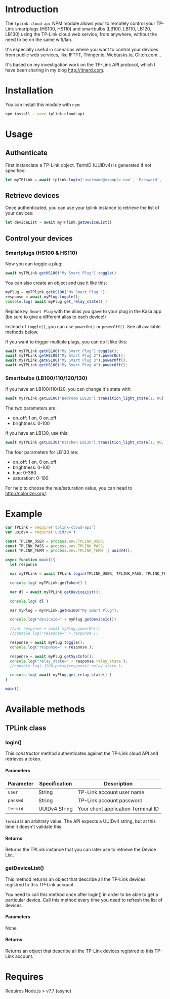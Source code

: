 # Introduction

The `tplink-cloud-api` NPM module allows your to remotely control your TP-Link smartplugs (HS100, HS110) and smartbulbs (LB100, LB110, LB120, LB130) using the TP-Link cloud web service, from anywhere, without the need to be on the same wifi/lan.

It's especially useful in scenarios where you want to control your devices from public web services, like IFTTT, Thinger.io, Webtasks.io, Glitch.com...

It's based on my investigation work on the TP-Link API protocol, which I have been sharing in my blog http://itnerd.com.

# Installation

You can install this module with `npm`:

```bash
npm install --save tplink-cloud-api
```

# Usage

## Authenticate

First instanciate a TP-Link object. TermID (UUIDv4) is generated if not specified:

```javascript
let myTPlink = await tplink.login('username@example.com', 'Password', 'TermID')
```

## Retrieve devices

Once authenticated, you can use your tplink instance to retrieve the list of your devices:

```javascript
let deviceList = await myTPlink.getDeviceList()
```
## Control your devices

### Smartplugs (HS100 & HS110)

Now you can toggle a plug:

```javascript
await myTPLink.getHS100("My Smart Plug").toggle()
```

You can also create an object and use it like this:

```javascript
myPlug = myTPlink.getHS100("My Smart Plug ");
response = await myPlug.toggle();
console.log( await myPlug.get_relay_state() )
```

Replace `My Smart Plug` with the alias you gave to your plug in the Kasa app (be sure to give a different alias to each device!)

Instead of `toggle()`, you can use `powerOn()` or `powerOff()`. See all available methods below.

If you want to trigger multiple plugs, you can do it like this:

```javascript
await myTPLink.getHS100("My Smart Plug").toggle();
await myTPLink.getHS100("My Smart Plug 2").powerOn();
await myTPLink.getHS100("My Smart Plug 3").powerOff();
await myTPLink.getHS100("My Smart Plug 4").powerOff();
```

### Smartbulbs (LB100/110/120/130)

If you have an LB100/110/120, you can change it's state with:

```javascript
await myTPLink.getLB100("Bedroom LB120").transition_light_state(1, 90)
```

The two parameters are:
- on_off: 1 on, 0 on_off
- brightness: 0-100

If you have an LB130, use this:

```javascript
await myTPLink.getLB130("Kitchen LB130").transition_light_state(1, 90, 150, 80);
```

The four parameters for LB130 are:
- on_off: 1 on, 0 on_off
- brightness: 0-100
- hue: 0-360           
- saturation: 0-100

For help to choose the hue/saturation value, you can head to http://colorizer.org/.


# Example

```javascript
var TPLink = require('tplink-cloud-api')
var uuidV4 = require('uuid/v4')

const TPLINK_USER = process.env.TPLINK_USER;
const TPLINK_PASS = process.env.TPLINK_PASS;
const TPLINK_TERM = process.env.TPLINK_TERM || uuidV4();

async function main(){
  let response

  var myTPLink = await TPLink.login(TPLINK_USER, TPLINK_PASS, TPLINK_TERM);

  console.log( myTPLink.getToken() )

  var dl = await myTPLink.getDeviceList();

  console.log( dl )

  var myPlug = myTPLink.getHS100("My Smart Plug");

  console.log("deviceId=" + myPlug.getDeviceId())

  //var response = await myPlug.powerOn();
  //console.log("response=" + response );

  response = await myPlug.toggle();
  console.log("response=" + response );

  response = await myPlug.getSysInfo();
  console.log("relay_state=" + response.relay_state );
  //console.log( JSON.parse(response).relay_state );

  console.log( await myPlug.get_relay_state() )
}

main();
```

# Available methods

## TPLink class

### login()

This *constructor* method authenticates against the TP-Link cloud API and retrieves a token.

#### Parameters

Parameter | Specification | Description
--------- | ------- | -----------
`user` | String | TP-Link account user name
`passwd` | String | TP-Link account password
`termid` | UUIDv4 String | Your client application Terminal ID

 `termid` is an arbitrary value. The API expects a UUIDv4 string, but at this time it doesn't validate this.

#### Returns

Returns the TPLink instance that you can later use to retrieve the Device List.

### getDeviceList()

This method returns an object that describe all the TP-Link devices registred to this TP-Link account.

You need to call this method once after login() in order to be able to get a particular device. Call this method every time you need to refresh the list of devices.

#### Parameters

None

#### Returns

Returns an object that describe all the TP-Link devices registred to this TP-Link account.

# Requires
Requires Node.js > v7.7 (async)
